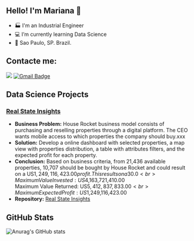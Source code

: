 ## Hello! I'm Mariana 👋

- 🏭 I'm an Industrial Engineer
- 💻 I’m currently learning Data Science
- 📍 Sao Paulo, SP. Brazil.

## Contacte me:
[<img src="https://img.shields.io/badge/linkedin-%230077B5.svg?&style=for-the-badge&logo=linkedin&logoColor=white" />](https://www.linkedin.com/in/marianaborgal/)
[![Gmail Badge](https://img.shields.io/badge/Gmail-D14836?style=for-the-badge&logo=gmail&logoColor=white&link=mailto:mariana.albor@gmail.com)](mailto:mariana.albor@gmail.com)

## Data Science Projects

### [Real State Insights](https://github.com/marianaborgal/P001_RealState_Insights)
* **Business Problem:** House Rocket business model consists of purchasing and reselling properties through a digital platform. The CEO wants mobile access to which properties the company should buy.xxx
* **Solution:** Develop a online dashboard with selected properties, a map view with properties distribution, a table with attributes filters, and the expected profit for each property.
* **Conclusion:** Based on business criteria, from 21,436 available properties, 10,707 should be bought by House Rocket and could result on a US$1,249,116,423.00 profit. This results on a 30.0 % gross revenue.
<br>Maximum Value Invested: US$4,163,721,410.00<br>
Maximum Value Returned: US$5,412,837,833.00<br>
Maximum Expected Profit: US$1,249,116,423.00<br>
* **Repository:** [Real State Insights](https://github.com/marianaborgal/P001_RealState_Insights)


## GitHub Stats
![Anurag's GitHub stats](https://github-readme-stats.vercel.app/api?username=marianaborgal&show_icons=true)






<!--
**marianaborgal/marianaborgal** is a ✨ _special_ ✨ repository because its `README.md` (this file) appears on your GitHub profile.


## Languages and Tools
[![Top Langs](https://github-readme-stats.vercel.app/api/top-langs/?username=anuraghazra)](https://github.com/anuraghazra/github-readme-stats)
-->
